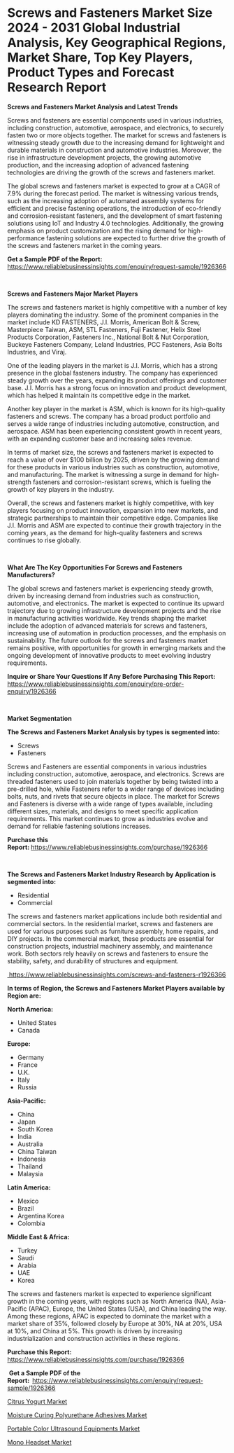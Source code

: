 <p><h1>Screws and Fasteners Market Size 2024 - 2031 Global Industrial Analysis, Key Geographical Regions, Market Share, Top Key Players, Product Types and Forecast Research Report</h1></p><p><strong>Screws and Fasteners Market Analysis and Latest Trends</strong></p>
<p><p>Screws and fasteners are essential components used in various industries, including construction, automotive, aerospace, and electronics, to securely fasten two or more objects together. The market for screws and fasteners is witnessing steady growth due to the increasing demand for lightweight and durable materials in construction and automotive industries. Moreover, the rise in infrastructure development projects, the growing automotive production, and the increasing adoption of advanced fastening technologies are driving the growth of the screws and fasteners market.</p><p>The global screws and fasteners market is expected to grow at a CAGR of 7.9% during the forecast period. The market is witnessing various trends, such as the increasing adoption of automated assembly systems for efficient and precise fastening operations, the introduction of eco-friendly and corrosion-resistant fasteners, and the development of smart fastening solutions using IoT and Industry 4.0 technologies. Additionally, the growing emphasis on product customization and the rising demand for high-performance fastening solutions are expected to further drive the growth of the screws and fasteners market in the coming years.</p></p>
<p><strong>Get a Sample PDF of the Report:&nbsp;</strong> <a href="https://www.reliablebusinessinsights.com/enquiry/request-sample/1926366">https://www.reliablebusinessinsights.com/enquiry/request-sample/1926366</a></p>
<p>&nbsp;</p>
<p><strong>Screws and Fasteners Major Market Players</strong></p>
<p><p>The screws and fasteners market is highly competitive with a number of key players dominating the industry. Some of the prominent companies in the market include KD FASTENERS, J.I. Morris, American Bolt & Screw, Masterpiece Taiwan, ASM, STL Fasteners, Fuji Fastener, Helix Steel Products Corporation, Fasteners Inc., National Bolt & Nut Corporation, Buckeye Fasteners Company, Leland Industries, PCC Fasteners, Asia Bolts Industries, and Viraj.</p><p>One of the leading players in the market is J.I. Morris, which has a strong presence in the global fasteners industry. The company has experienced steady growth over the years, expanding its product offerings and customer base. J.I. Morris has a strong focus on innovation and product development, which has helped it maintain its competitive edge in the market.</p><p>Another key player in the market is ASM, which is known for its high-quality fasteners and screws. The company has a broad product portfolio and serves a wide range of industries including automotive, construction, and aerospace. ASM has been experiencing consistent growth in recent years, with an expanding customer base and increasing sales revenue.</p><p>In terms of market size, the screws and fasteners market is expected to reach a value of over $100 billion by 2025, driven by the growing demand for these products in various industries such as construction, automotive, and manufacturing. The market is witnessing a surge in demand for high-strength fasteners and corrosion-resistant screws, which is fueling the growth of key players in the industry.</p><p>Overall, the screws and fasteners market is highly competitive, with key players focusing on product innovation, expansion into new markets, and strategic partnerships to maintain their competitive edge. Companies like J.I. Morris and ASM are expected to continue their growth trajectory in the coming years, as the demand for high-quality fasteners and screws continues to rise globally.</p></p>
<p>&nbsp;</p>
<p><strong>What Are The Key Opportunities For Screws and Fasteners Manufacturers?</strong></p>
<p><p>The global screws and fasteners market is experiencing steady growth, driven by increasing demand from industries such as construction, automotive, and electronics. The market is expected to continue its upward trajectory due to growing infrastructure development projects and the rise in manufacturing activities worldwide. Key trends shaping the market include the adoption of advanced materials for screws and fasteners, increasing use of automation in production processes, and the emphasis on sustainability. The future outlook for the screws and fasteners market remains positive, with opportunities for growth in emerging markets and the ongoing development of innovative products to meet evolving industry requirements.</p></p>
<p><strong>Inquire or Share Your Questions If Any Before Purchasing This Report:</strong> <a href="https://www.reliablebusinessinsights.com/enquiry/pre-order-enquiry/1926366">https://www.reliablebusinessinsights.com/enquiry/pre-order-enquiry/1926366</a></p>
<p>&nbsp;</p>
<p><strong>Market Segmentation</strong></p>
<p><strong>The Screws and Fasteners Market Analysis by types is segmented into:</strong></p>
<p><ul><li>Screws</li><li>Fasteners</li></ul></p>
<p><p>Screws and Fasteners are essential components in various industries including construction, automotive, aerospace, and electronics. Screws are threaded fasteners used to join materials together by being twisted into a pre-drilled hole, while Fasteners refer to a wider range of devices including bolts, nuts, and rivets that secure objects in place. The market for Screws and Fasteners is diverse with a wide range of types available, including different sizes, materials, and designs to meet specific application requirements. This market continues to grow as industries evolve and demand for reliable fastening solutions increases.</p></p>
<p><strong>Purchase this Report:&nbsp;</strong><a href="https://www.reliablebusinessinsights.com/purchase/1926366">https://www.reliablebusinessinsights.com/purchase/1926366</a></p>
<p>&nbsp;</p>
<p><strong>The Screws and Fasteners Market Industry Research by Application is segmented into:</strong></p>
<p><ul><li>Residential</li><li>Commercial</li></ul></p>
<p><p>The screws and fasteners market applications include both residential and commercial sectors. In the residential market, screws and fasteners are used for various purposes such as furniture assembly, home repairs, and DIY projects. In the commercial market, these products are essential for construction projects, industrial machinery assembly, and maintenance work. Both sectors rely heavily on screws and fasteners to ensure the stability, safety, and durability of structures and equipment.</p></p>
<p><a href="https://www.reliablebusinessinsights.com/screws-and-fasteners-r1926366">&nbsp;https://www.reliablebusinessinsights.com/screws-and-fasteners-r1926366</a></p>
<p><strong>In terms of Region, the Screws and Fasteners Market Players available by Region are:</strong></p>
<p>
    <p> <strong> North America: </strong>
        <ul>
            <li>United States</li>
            <li>Canada</li>
        </ul>
        </p> 
    <p> <strong> Europe: </strong>
        <ul>
            <li>Germany</li>
            <li>France</li>
            <li>U.K.</li>
            <li>Italy</li>
            <li>Russia</li>
        </ul>
        </p> 
    <p> <strong> Asia-Pacific: </strong>
        <ul>
            <li>China</li>
            <li>Japan</li>
            <li>South Korea</li>
            <li>India</li>
            <li>Australia</li>
            <li>China Taiwan</li>
            <li>Indonesia</li>
            <li>Thailand</li>
            <li>Malaysia</li>
        </ul>
        </p> 
    <p> <strong> Latin America: </strong>
        <ul>
            <li>Mexico</li>
            <li>Brazil</li>
            <li>Argentina Korea</li>
            <li>Colombia</li>
        </ul>
        </p> 
    <p> <strong> Middle East & Africa: </strong>
        <ul>
            <li>Turkey</li>
            <li>Saudi</li>
            <li>Arabia</li>
            <li>UAE</li>
            <li>Korea</li>
        </ul>
    </p>
    </p>
<p><p>The screws and fasteners market is expected to experience significant growth in the coming years, with regions such as North America (NA), Asia-Pacific (APAC), Europe, the United States (USA), and China leading the way. Among these regions, APAC is expected to dominate the market with a market share of 35%, followed closely by Europe at 30%, NA at 20%, USA at 10%, and China at 5%. This growth is driven by increasing industrialization and construction activities in these regions.</p></p>
<p><strong>Purchase this Report: </strong><a href="https://www.reliablebusinessinsights.com/purchase/1926366">https://www.reliablebusinessinsights.com/purchase/1926366</a></p>
<p>&nbsp;<strong>Get a Sample PDF of the Report:&nbsp;&nbsp;</strong><a href="https://www.reliablebusinessinsights.com/enquiry/request-sample/1926366">https://www.reliablebusinessinsights.com/enquiry/request-sample/1926366</a></p>
<p><strong></strong></p>
<p><p><a href="https://medium.com/@bernadette.james576/citrus-yogurt-market-overview-global-market-trends-and-future-prospects-from-2024-to-2031-dc2a8b214ce4">Citrus Yogurt Market</a></p><p><a href="https://github.com/nandosuryapratama/Market-Research-Report-List-1/blob/main/moisture-curing-polyurethane-adhesives-market.md">Moisture Curing Polyurethane Adhesives Market</a></p><p><a href="https://medium.com/@emma.white454357/portable-color-ultrasound-equipments-market-emerging-trends-and-future-prospects-for-period-from-45dbd04b9a03">Portable Color Ultrasound Equipments Market</a></p><p><a href="https://github.com/rionkhanvai01/Market-Research-Report-List-1/blob/main/mono-headset-market.md">Mono Headset Market</a></p></p>